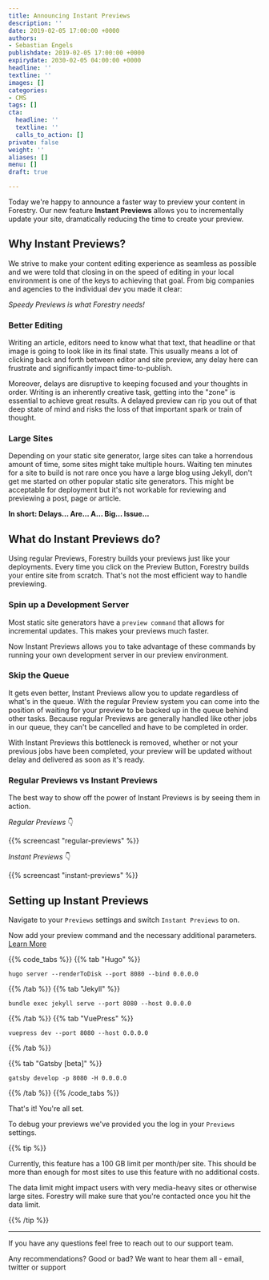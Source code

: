 ```yaml
---
title: Announcing Instant Previews
description: ''
date: 2019-02-05 17:00:00 +0000
authors:
- Sebastian Engels
publishdate: 2019-02-05 17:00:00 +0000
expirydate: 2030-02-05 04:00:00 +0000
headline: ''
textline: ''
images: []
categories:
- CMS
tags: []
cta:
  headline: ''
  textline: ''
  calls_to_action: []
private: false
weight: ''
aliases: []
menu: []
draft: true

---
```

Today we're happy to announce a faster way to preview your content in Forestry. Our new feature **Instant Previews** allows you to incrementally update your site, dramatically reducing the time to create your preview.

## Why Instant Previews?

We strive to make your content editing experience as seamless as possible and we were told that closing in on the speed of editing in your local environment is one of the keys to achieving that goal. From big companies and agencies to the individual dev you made it clear: 

_Speedy Previews is what Forestry needs!_

### Better Editing

Writing an article, editors need to know what that text, that headline or that image is going to look like in its final state. This usually means a lot of clicking back and forth between editor and site preview, any delay here can frustrate and significantly impact time-to-publish.

Moreover, delays are disruptive to keeping focused and your thoughts in order. Writing is an inherently creative task, getting into the "zone" is essential to achieve great results. A delayed preview can rip you out of that deep state of mind and risks the loss of that important spark or train of thought.

### Large Sites

Depending on your static site generator, large sites can take a horrendous amount of time, some sites might take multiple hours. Waiting ten minutes for a site to build is not rare once you have a large blog using Jekyll, don't get me started on other popular static site generators. This might be acceptable for deployment but it's not workable for reviewing and previewing a post, page or article.

**In short: Delays... Are... A... Big... Issue...**

## What do Instant Previews do?

Using regular Previews, Forestry builds your previews just like your deployments. Every time you click on the Preview Button, Forestry builds your entire site from scratch. That's not the most efficient way to handle previewing.

### Spin up a Development Server

Most static site generators have a `preview command` that allows for incremental updates. This makes your previews much faster.

Now Instant Previews allows you to take advantage of these commands by running your own development server in our preview environment.

### Skip the Queue

It gets even better, Instant Previews allow you to update regardless of what's in the queue. With the regular Preview system you can come into the position of waiting for your preview to be backed up in the queue behind other tasks. Because regular Previews are generally handled like other jobs in our queue, they can't be cancelled and have to be completed in order.

With Instant Previews this bottleneck is removed, whether or not your previous jobs have been completed, your preview will be updated without delay and delivered as soon as it's ready.

### Regular Previews vs Instant Previews

The best way to show off the power of Instant Previews is by seeing them in action.

_Regular Previews_ 👇

{{% screencast "regular-previews" %}}

_Instant Previews_ 👇

{{% screencast "instant-previews" %}}

## Setting up Instant Previews

Navigate to your `Previews` settings and switch `Instant Previews` to on.

Now add your preview command and the necessary additional parameters. [Learn More](/docs/instant-previews/)

{{% code_tabs %}} {{% tab "Hugo" %}}

    hugo server --renderToDisk --port 8080 --bind 0.0.0.0

{{% /tab %}} {{% tab "Jekyll" %}}

    bundle exec jekyll serve --port 8080 --host 0.0.0.0

{{% /tab %}} {{% tab "VuePress" %}}

    vuepress dev --port 8080 --host 0.0.0.0

{{% /tab %}}

{{% tab "Gatsby \[beta\]" %}}

    gatsby develop -p 8080 -H 0.0.0.0

{{% /tab %}} {{% /code_tabs %}}

That's it! You're all set.

To debug your previews we've provided you the log in your `Previews` settings.

{{% tip %}}

Currently, this feature has a 100 GB limit per month/per site. This should be more than enough for most sites to use this feature with no additional costs.

The data limit might impact users with very media-heavy sites or otherwise large sites. Forestry will make sure that you're contacted once you hit the data limit.

{{% /tip %}}

***

If you have any questions feel free to reach out to our support team.

Any recommendations? Good or bad? We want to hear them all - email, twitter or support